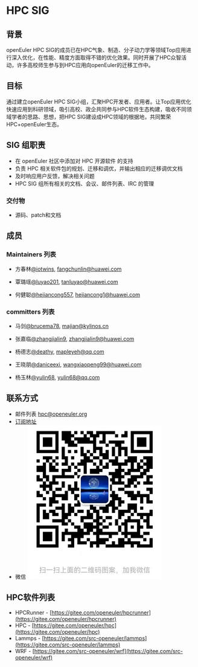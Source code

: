 # HPC SIG

## 背景

openEuler HPC SIG的成员已在HPC气象、制造、分子动力学等领域Top应用进行深入优化，在性能、精度方面取得不错的优化效果。同时开展了HPC众智活动，许多高校师生参与到HPC应用向openEuler的迁移工作中。

## 目标

通过建立openEuler HPC SIG小组，汇聚HPC开发者、应用者。让Top应用优化快速应用到科研领域，吸引高校、政企共同参与HPC软件生态构建，吸收不同领域学者的思路、思想，把HPC SIG建设成HPC领域的根据地，共同繁荣HPC+openEuler生态。

## SIG 组职责

- 在 openEuler 社区中添加对 HPC 开源软件 的支持
- 负责 HPC 相关软件包的规划、迁移和调优，并输出相应的迁移调优文档
- 及时响应用户反馈，解决相关问题
- HPC SIG 组所有相关的文档、会议、邮件列表、IRC 的管理

### 交付物

- 源码、patch和文档

## 成员

### Maintainers 列表

- 方春林[@iotwins](https://gitee.com/iotwins), [fangchunlin@huawei.com](mailto:fangchunlin@huawei.com)

- 覃璐瑶[@luyao201](https://gitee.com/luyao201), [tanluyao@huawei.com](mailto:tanluyao@huawei.com)

- 何健聪[@hejiancong557](https://gitee.com/hejiancong557), [hejiancong1@huawei.com](mailto:hejiancong1@huawei.com)

### committers 列表

- 马剑[@brucema78](https://gitee.com/brucema78), [majian@kylinos.cn](mailto:majian@kylinos.cn)

- 张嘉临[@zhangjialin9](https://gitee.com/zhangjialin9), [zhangjialin9@huawei.com](mailto:zhangjialin9@huawei.com)

- 杨德志[@deathy](https://gitee.com/deathy), [mapleyeh@qq.com](mailto:mapleyeh@qq.com)

- 王晓朋[@daniceexi](https://gitee.com/daniceexi), [wangxiaopeng99@huawei.com](mailto:wangxiaopeng99@huawei.com)

- 杨玉林[@yulin68](https://gitee.com/yulin68), [yulin68@qq.com](mailto:yulin68@qq.com)

## 联系方式

- 邮件列表 <hpc@openeuler.org>
- [订阅地址](https://mailweb.openeuler.org/postorius/lists/hpc.openeuler.org/)
- 微信 
 ![wechat_QR](./sig-wechat-qr.png)

## HPC软件列表

- HPCRunner - [https://gitee.com/openeuler/hpcrunner](https://gitee.com/openeuler/hpcrunner)
- HPC - [https://gitee.com/openeuler/hpc](https://gitee.com/openeuler/hpc)
- Lammps - [https://gitee.com/src-openeuler/lammps](https://gitee.com/src-openeuler/lammps)
- WRF - [https://gitee.com/src-openeuler/wrf](https://gitee.com/src-openeuler/wrf)

